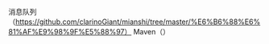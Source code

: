 


消息队列（https://github.com/clarinoGiant/mianshi/tree/master/%E6%B6%88%E6%81%AF%E9%98%9F%E5%88%97）
Maven（）
